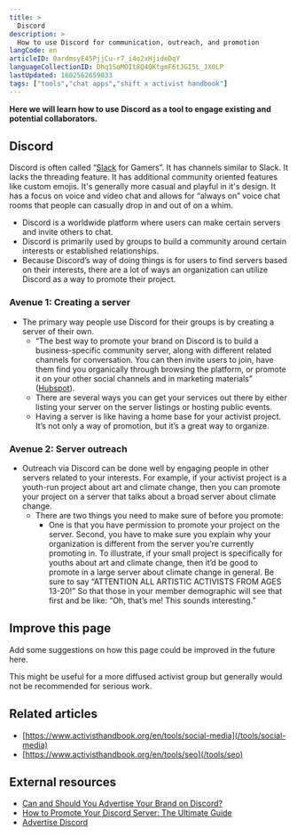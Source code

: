 ```yaml
---
title: >
  Discord
description: >
  How to use Discord for communication, outreach, and promotion
langCode: en
articleID: 0ardmsyE45PjjCu-r7_i4o2xHjideDqY
languageCollectionID: Dhq1SoMOIt8Q4QKtgmF6tJGI5L_JX0LP
lastUpdated: 1602562659033
tags: ["tools","chat apps","shift x activist handbook"]
---
```


**Here we will learn how to use Discord as a tool to engage existing and potential collaborators.**

## **Discord**

Discord is often called “[Slack](/tools/chat-apps/slack) for Gamers”. It has channels similar to Slack. It lacks the threading feature. It has additional community oriented features like custom emojis. It's generally more casual and playful in it's design. It has a focus on voice and video chat and allows for “always on” voice chat rooms that people can casually drop in and out of on a whim.

-   Discord is a worldwide platform where users can make certain servers and invite others to chat.
-   Discord is primarily used by groups to build a community around certain interests or established relationships.
-   Because Discord’s way of doing things is for users to find servers based on their interests, there are a lot of ways an organization can utilize Discord as a way to promote their project.

### Avenue 1: Creating a server

-   The primary way people use Discord for their groups is by creating a server of their own.
    -   “The best way to promote your brand on Discord is to build a business-specific community server, along with different related channels for conversation. You can then invite users to join, have them find you organically through browsing the platform, or promote it on your other social channels and in marketing materials” ([Hubspot](https://blog.hubspot.com/marketing/discord-advertising#:~:text=The%20best%20way%20to%20promote,channels%20and%20in%20marketing%20materials)).
    -   There are several ways you can get your services out there by either listing your server on the server listings or hosting public events.
    -   Having a server is like having a home base for your activist project. It’s not only a way of promotion, but it’s a great way to organize.

### Avenue 2: Server outreach

-   Outreach via Discord can be done well by engaging people in other servers related to your interests. For example, if your activist project is a youth-run project about art and climate change, then you can promote your project on a server that talks about a broad server about climate change.
    -   There are two things you need to make sure of before you promote:
        -   One is that you have permission to promote your project on the server. Second, you have to make sure you explain why your organization is different from the server you’re currently promoting in. To illustrate, if your small project is specifically for youths about art and climate change, then it’d be good to promote in a large server about climate change in general. Be sure to say “ATTENTION ALL ARTISTIC ACTIVISTS FROM AGES 13-20!” So that those in your member demographic will see that first and be like: “Oh, that’s me! This sounds interesting.”

## Improve this page

Add some suggestions on how this page could be improved in the future here.

This might be useful for a more diffused activist group but generally would not be recommended for serious work.

## Related articles

-   [https://www.activisthandbook.org/en/tools/social-media](/tools/social-media)
-   [https://www.activisthandbook.org/en/tools/seo](/tools/seo)

## External resources

-   [Can and Should You Advertise Your Brand on Discord?](https://blog.hubspot.com/marketing/discord-advertising#:~:text=The%20best%20way%20to%20promote,channels%20and%20in%20marketing%20materials.)
-   [How to Promote Your Discord Server: The Ultimate Guide](https://turbofuture.com/internet/How-to-Promote-Your-Discord-Server-The-Ultimate-Guide)
-   [Advertise Discord](https://discord.me/advertise)